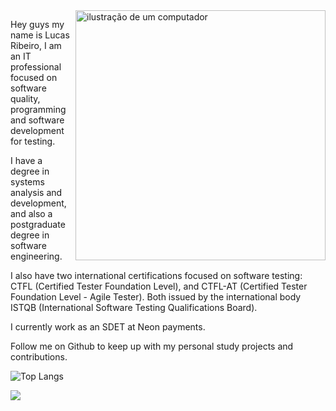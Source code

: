 <img src="https://raw.githubusercontent.com/MicaelliMedeiros/micaellimedeiros/master/image/computer-illustration.png" alt="ilustração de um computador" min-width="400px" max-width="400px" width="400px" align="right">

<p align="left"> 
Hey guys
my name is Lucas Ribeiro, I am an IT professional focused on software quality, programming and software development for testing.

I have a degree in systems analysis and development, and also a postgraduate degree in software engineering.

I also have two international certifications focused on software testing: CTFL (Certified Tester Foundation Level), and CTFL-AT (Certified Tester Foundation Level - Agile Tester). Both issued by the international body ISTQB (International Software Testing Qualifications Board).

I currently work as an SDET at Neon payments.

Follow me on Github to keep up with my personal study projects and contributions.
</p>

![Top Langs](https://github-readme-stats.vercel.app/api/top-langs/?username=lucas-m-ribeiro&hide=TeX&layout=compact)


<p align="left">
  <a href= https://br.linkedin.com/in/lucas-m-ribeiro971216 title="Linkedin">
  <img src="https://img.shields.io/badge/LinkedIn-0077B5?style=for-the-badge&logo=linkedin&logoColor=white" /></a>
</p>
